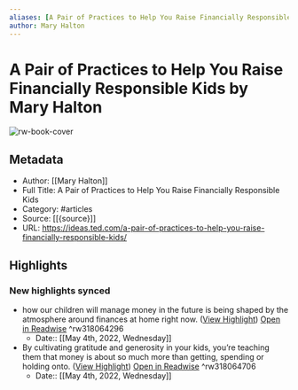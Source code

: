 ```yaml
---
aliases: [A Pair of Practices to Help You Raise Financially Responsible Kids, A Pair of Practices to Help You Raise Financially Responsible Kids]
author: Mary Halton
---
```

# A Pair of Practices to Help You Raise Financially Responsible Kids by Mary Halton

![rw-book-cover](https://readwise-assets.s3.amazonaws.com/static/images/article1.be68295a7e40.png)

## Metadata
- Author: [[Mary Halton]]
- Full Title: A Pair of Practices to Help You Raise Financially Responsible Kids
- Category: #articles
- Source: [[{source}]]
- URL: https://ideas.ted.com/a-pair-of-practices-to-help-you-raise-financially-responsible-kids/

## Highlights
### New highlights synced
- how our children will manage money in the future is being shaped by the atmosphere around finances at home right now. ([View Highlight](https://read.readwise.io/read/01g27x1wv6d15jbhfns9cnt21j)) [Open in Readwise](https://readwise.io/open/318064296) ^rw318064296
    - Date:: [[May 4th, 2022, Wednesday]]
- By cultivating gratitude and generosity in your kids, you’re teaching them that money is about so much more than getting, spending or holding onto. ([View Highlight](https://read.readwise.io/read/01g27x519dw4ak7rq3rk3xqbcp)) [Open in Readwise](https://readwise.io/open/318064706) ^rw318064706
    - Date:: [[May 4th, 2022, Wednesday]]
